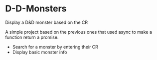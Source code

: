 # D-D-Monsters
Display a D&amp;D monster based on the CR

A simple project based on the previous ones that used async to make a function return a promise.

- Search for a monster by entering their CR
- Display basic monster info
